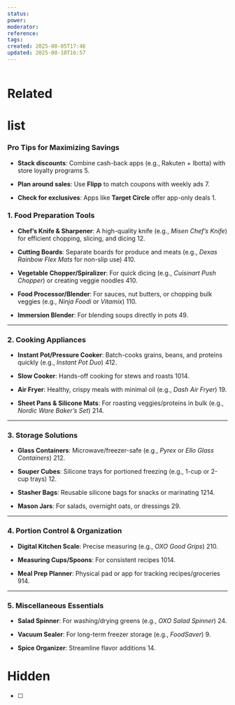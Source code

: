 ```yaml
---
status: 
power: 
moderator: 
reference: 
tags: 
created: 2025-08-05T17:46
updated: 2025-08-10T16:57
---
```

```table-of-contents
```

# Related

# list


### **Pro Tips for Maximizing Savings**

- **Stack discounts**: Combine cash-back apps (e.g., Rakuten + Ibotta) with store loyalty programs 5.
    
- **Plan around sales**: Use **Flipp** to match coupons with weekly ads 7.
    
- **Check for exclusives**: Apps like **Target Circle** offer app-only deals 1.
### **1. Food Preparation Tools**

- **Chef’s Knife & Sharpener**: A high-quality knife (e.g., _Misen Chef’s Knife_) for efficient chopping, slicing, and dicing 12.
    
- **Cutting Boards**: Separate boards for produce and meats (e.g., _Dexas Rainbow Flex Mats_ for non-slip use) 410.
    
- **Vegetable Chopper/Spiralizer**: For quick dicing (e.g., _Cuisinart Push Chopper_) or creating veggie noodles 410.
    
- **Food Processor/Blender**: For sauces, nut butters, or chopping bulk veggies (e.g., _Ninja Foodi_ or _Vitamix_) 110.
    
- **Immersion Blender**: For blending soups directly in pots 49.
    

---

### **2. Cooking Appliances**

- **Instant Pot/Pressure Cooker**: Batch-cooks grains, beans, and proteins quickly (e.g., _Instant Pot Duo_) 412.
    
- **Slow Cooker**: Hands-off cooking for stews and roasts 1014.
    
- **Air Fryer**: Healthy, crispy meals with minimal oil (e.g., _Dash Air Fryer_) 19.
    
- **Sheet Pans & Silicone Mats**: For roasting veggies/proteins in bulk (e.g., _Nordic Ware Baker’s Set_) 214.
    

---

### **3. Storage Solutions**

- **Glass Containers**: Microwave/freezer-safe (e.g., _Pyrex_ or _Ello Glass Containers_) 212.
    
- **Souper Cubes**: Silicone trays for portioned freezing (e.g., 1-cup or 2-cup trays) 12.
    
- **Stasher Bags**: Reusable silicone bags for snacks or marinating 1214.
    
- **Mason Jars**: For salads, overnight oats, or dressings 29.
    

---

### **4. Portion Control & Organization**

- **Digital Kitchen Scale**: Precise measuring (e.g., _OXO Good Grips_) 210.
    
- **Measuring Cups/Spoons**: For consistent recipes 1014.
    
- **Meal Prep Planner**: Physical pad or app for tracking recipes/groceries 914.
    

---

### **5. Miscellaneous Essentials**

- **Salad Spinner**: For washing/drying greens (e.g., _OXO Salad Spinner_) 24.
    
- **Vacuum Sealer**: For long-term freezer storage (e.g., _FoodSaver_) 9.
    
- **Spice Organizer**: Streamline flavor additions 14.
# Hidden
- [ ] 